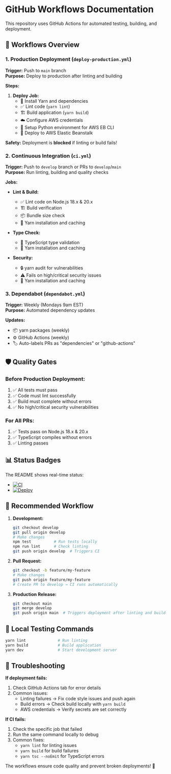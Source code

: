 # GitHub Workflows Documentation

This repository uses GitHub Actions for automated testing, building, and deployment.

## 🚀 Workflows Overview

### 1. Production Deployment (`deploy-production.yml`)

**Trigger:** Push to `main` branch  
**Purpose:** Deploy to production after linting and building

**Steps:**

1. **Deploy Job:**
   - 🔧 Install Yarn and dependencies
   - ✅ Lint code (`yarn lint`)
   - 🏗️ Build application (`yarn build`)
   - ☁️ Configure AWS credentials
   - 🐍 Setup Python environment for AWS EB CLI
   - 🚀 Deploy to AWS Elastic Beanstalk

**Safety:** Deployment is **blocked** if linting or build fails!

### 2. Continuous Integration (`ci.yml`)

**Trigger:** Push to `develop` branch or PRs to `develop`/`main`  
**Purpose:** Run linting, building and quality checks

**Jobs:**

- **Lint & Build:**
  - ✅ Lint code on Node.js 18.x & 20.x
  - 🏗️ Build verification
  - 📦 Bundle size check
  - 🔧 Yarn installation and caching

- **Type Check:**
  - 📝 TypeScript type validation
  - 🔧 Yarn installation and caching

- **Security:**
  - 🔒 yarn audit for vulnerabilities
  - ⚠️ Fails on high/critical security issues
  - 🔧 Yarn installation and caching

### 3. Dependabot (`dependabot.yml`)

**Trigger:** Weekly (Mondays 9am EST)  
**Purpose:** Automated dependency updates

**Updates:**

- 📦 yarn packages (weekly)
- ⚙️ GitHub Actions (weekly)
- 🏷️ Auto-labels PRs as "dependencies" or "github-actions"

## 🛡️ Quality Gates

### Before Production Deployment:

1. ✅ All tests must pass
2. ✅ Code must lint successfully
3. ✅ Build must complete without errors
4. ✅ No high/critical security vulnerabilities

### For All PRs:

1. ✅ Tests pass on Node.js 18.x & 20.x
2. ✅ TypeScript compiles without errors
3. ✅ Linting passes

## 📊 Status Badges

The README shows real-time status:

- [![CI](https://github.com/dorkycam/sleeps-til-christmas/actions/workflows/ci.yml/badge.svg)](https://github.com/dorkycam/sleeps-til-christmas/actions/workflows/ci.yml)
- [![Deploy](https://github.com/dorkycam/sleeps-til-christmas/actions/workflows/deploy-production.yml/badge.svg)](https://github.com/dorkycam/sleeps-til-christmas/actions/workflows/deploy-production.yml)

## 🔄 Recommended Workflow

1. **Development:**

   ```bash
   git checkout develop
   git pull origin develop
   # Make changes
   npm test          # Run tests locally
   npm run lint      # Check linting
   git push origin develop  # Triggers CI
   ```

2. **Pull Request:**

   ```bash
   git checkout -b feature/my-feature
   # Make changes
   git push origin feature/my-feature
   # Create PR to develop → CI runs automatically
   ```

3. **Production Release:**
   ```bash
   git checkout main
   git merge develop
   git push origin main  # Triggers deployment after linting and build
   ```

## 🔧 Local Testing Commands

```bash
yarn lint              # Run linting
yarn build             # Build application
yarn dev               # Start development server
```

## 🚨 Troubleshooting

**If deployment fails:**

1. Check GitHub Actions tab for error details
2. Common issues:
   - Linting failures → Fix code style issues and push again
   - Build errors → Check build locally with `yarn build`
   - AWS credentials → Verify secrets are set correctly

**If CI fails:**

1. Check the specific job that failed
2. Run the same command locally to debug
3. Common fixes:
   - `yarn lint` for linting issues
   - `yarn build` for build failures
   - `yarn tsc --noEmit` for TypeScript errors

The workflows ensure code quality and prevent broken deployments! 🎉
